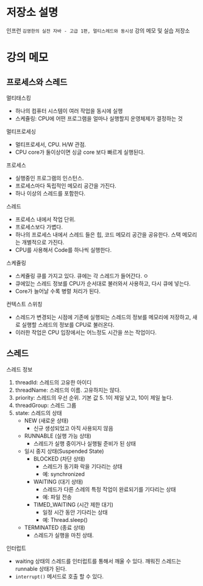 # 저장소 설명
인프런 `김영한의 실전 자바 - 고급 1편, 멀티스레드와 동시성` 강의 메모 및 실습 저장소

# 강의 메모
## 프로세스와 스레드
멀티태스킹
- 하나의 컴퓨터 시스템이 여러 작업을 동시에 실행
- 스케쥴링: CPU에 어떤 프로그램을 얼마나 실행할지 운영체제가 결정하는 것

멀티프로세싱
- 멀티프로세서, CPU. H/W 관점.
- CPU core가 둘이상이면 싱글 core 보다 빠르게 실행된다. 

프로세스
- 실행중인 프로그램의 인스턴스.
- 프로세스마다 독립적인 메모리 공간을 가진다.
- 하나 이상의 스레드를 포함한다. 

스레드
- 프로세스 내에서 작업 단위.
- 프로세스보다 가볍다. 
- 하나의 프로세스 내에서 스레드 들은 힙, 코드 메모리 공간을 공유한다. 스택 메모리는 개별적으로 가진다. 
- CPU를 사용해서 Code를 하나씩 실행한다. 

스케쥴링
- 스케쥴링 큐를 가지고 있다. 큐에는 각 스레드가 들어간다. ㅇ
- 큐에있는 스레드 정보를 CPU가 순서대로 불러와서 사용하고, 다시 큐에 넣는다. 
- Core가 늘어날 수록 병렬 처리가 된다. 

컨텍스트 스위칭
- 스레드가 변경되는 시점에 기존에 실행되는 스레드의 정보를 메모리에 저장하고, 새로 실행할 스레드의 정보를 CPU로 불러온다. 
- 이러한 작업은 CPU 입장에서는 어느정도 시간을 쓰는 작업이다.

## 스레드
스레드 정보
1. threadId: 스레드의 고유한 아이디
2. threadName: 스레드의 이름. 고유하지는 않다. 
3. priority: 스레드의 우선 순위. 기본 값 5. 1이 제일 낮고, 10이 제일 높다. 
4. threadGroup: 스레드 그룹
5. state: 스레드의 상태
   - NEW (새로운 상태)
      - 신규 생성되었고 아직 사용되지 않음
   - RUNNABLE (실행 가능 상태)
      - 스레드가 실행 중이거나 실행될 준비가 된 상태
   - 일시 중지 상태(Suspended State)
      - BLOCKED (차단 상태)
         - 스레드가 동기화 락을 기다리는 상태
         - 예: synchronized
      - WAITING (대기 상태)
         - 스레드가 다른 스레의 특정 작업이 완료되기를 기다리는 상태
         - 예: 파일 전송
      - TIMED_WAITING (시간 제한 대기) 
         - 일정 시간 동안 기다리는 상태
         - 예: Thread.sleep()
   - TERMINATED (종료 상태)
      - 스레드가 실행을 마친 상태. 

인터럽트
- waiting 상태의 스레드를 인터럽트를 통해서 깨울 수 있다. 깨워진 스레드는 runnable 상태가 된다. 
- `interrupt()` 메서드로 호출 할 수 있다. 